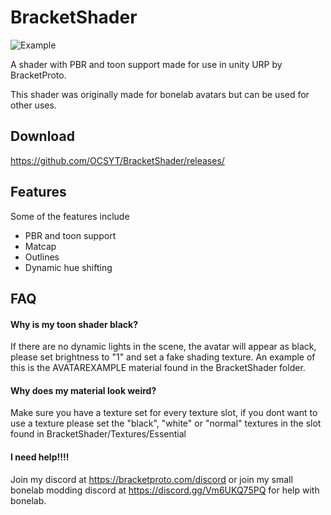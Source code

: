 
# BracketShader

![Example](https://user-images.githubusercontent.com/69521768/194445500-fef27788-fe40-4dd1-807b-c9473a999004.png)

A shader with PBR and toon support made for
 use in unity URP by BracketProto.

This shader was originally made for bonelab avatars but can be used for other uses.


## Download
https://github.com/OCSYT/BracketShader/releases/
## Features
Some of the features include
- PBR and toon support
- Matcap
- Outlines
- Dynamic hue shifting


## FAQ

#### Why is my toon shader black?

If there are no dynamic lights in the scene, 
the avatar will appear as black, 
please set brightness to "1" and set a fake shading texture.
An example of this is the AVATAREXAMPLE 
material found in the BracketShader folder.

#### Why does my material look weird?
Make sure  you have a texture set for every 
texture slot, if you dont want to use a texture 
please set the "black", "white" or "normal"
 textures in the slot found in
 BracketShader/Textures/Essential

#### I need help!!!!

Join my discord at
 https://bracketproto.com/discord
or join my small bonelab modding discord
 at https://discord.gg/Vm6UKQ75PQ for help with bonelab.

